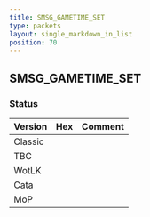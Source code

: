 ```yaml
---
title: SMSG_GAMETIME_SET
type: packets
layout: single_markdown_in_list
position: 70
---
```


## SMSG_GAMETIME_SET

### Status

Version | Hex | Comment
---------- | ---------- | ---------- 
Classic |  |  
TBC |  |  
WotLK |  |  
Cata |  |  
MoP |  |  
